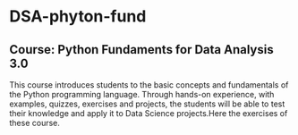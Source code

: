 # DSA-phyton-fund
## Course: Python Fundaments for Data Analysis 3.0
This course introduces students to the basic concepts and fundamentals of the Python programming language. Through hands-on experience, with examples, quizzes, exercises and projects, the students will be able to test their knowledge and apply it to Data Science projects.Here the exercises of these course.
